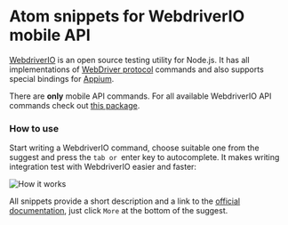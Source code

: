 # Atom snippets for WebdriverIO mobile API

[WebdriverIO](http://webdriver.io/) is an open source testing utility for Node.js. It has all implementations of [WebDriver protocol](https://github.com/SeleniumHQ/selenium/wiki/JsonWireProtocol) commands and also supports special bindings for [Appium](http://appium.io/).

There are **only** mobile API commands. For all available WebdriverIO API commands check out [this package](https://atom.io/packages/webdriverio-snippets).

### How to use

Start writing a WebdriverIO command, choose suitable one from the suggest and press the `tab or `enter key to autocomplete. It makes writing integration test with WebdriverIO easier and faster:

![How it works](https://media.giphy.com/media/3o7TKv9GnmHIjJpbYA/source.gif "How it works")

All snippets provide a short description and a link to the [official documentation](http://webdriver.io/api.html), just click `More` at the bottom of the suggest.
